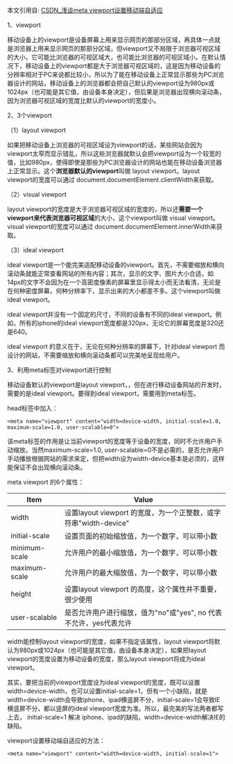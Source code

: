本文引用自: [CSDN_浅谈meta viewport设置移动端自适应](https://blog.csdn.net/zhouziyu2011/article/details/60570547,"作者：筱葭")

1、viewport

  移动设备上的viewport是设备屏幕上用来显示网页的那部分区域，再具体一点就是浏览器上用来显示网页的那部分区域，但viewport又不局限于浏览器可视区域的大小，它可能比浏览器的可视区域大，也可能比浏览器的可视区域小。在默认情况下，移动设备上的viewport都是大于浏览器可视区域的，这是因为移动设备的分辨率相对于PC来说都比较小，所以为了能在移动设备上正常显示那些为PC浏览器设计的网站，移动设备上的浏览器都会把自己默认的viewport设为980px或1024px（也可能是其它值，由设备本身决定），但后果是浏览器出现横向滚动条，因为浏览器可视区域的宽度比默认的viewport的宽度小。

  2、3个viewport

（1）layout viewport

  如果把移动设备上浏览器的可视区域设为viewport的话，某些网站会因为viewport太窄而显示错乱，所以这些浏览器就默认会把viewport设为一个较宽的值，比如980px，使得即使是那些为PC浏览器设计的网站也能在移动设备浏览器上正常显示。这个**浏览器默认的viewport**叫做 layout viewport。layout viewport的宽度可以通过 document.documentElement.clientWidth来获取。

（2）visual viewport

  layout viewport的宽度是大于浏览器可视区域的宽度的，所以还**需要一个viewport来代表浏览器可视区域**的大小，这个viewport叫做 visual viewport。visual viewport的宽度可以通过 document.documentElement.innerWidth来获取。

（3）ideal viewport

  ideal viewport是一个能完美适配移动设备的viewport。首先，不需要缩放和横向滚动条就能正常查看网站的所有内容；其次，显示的文字、图片大小合适，如14px的文字不会因为在一个高密度像素的屏幕里显示得太小而无法看清，无论是在何种密度屏幕，何种分辨率下，显示出来的大小都差不多。这个viewport叫做 ideal viewport。

  ideal viewport并没有一个固定的尺寸，不同的设备有不同的ideal viewport。例如，所有的iphone的ideal viewport宽度都是320px，无论它的屏幕宽度是320还是640。

  ideal viewport 的意义在于，无论在何种分辨率的屏幕下，针对ideal viewport 而设计的网站，不需要缩放和横向滚动条都可以完美地呈现给用户。
  
  
3、利用meta标签对viewport进行控制

  移动设备默认的viewport是layout viewport，，但在进行移动设备网站的开发时，需要的是ideal viewport。要得到ideal viewport，需要用到meta标签。

head标签中加入：

  ```
  <meta name="viewport" content="width=device-width, initial-scale=1.0, maximum-scale=1.0, user-scalable=0">
  ```
  
  该meta标签的作用是让当前viewport的宽度等于设备的宽度，同时不允许用户手动缩放。当然maximum-scale=1.0, user-scalable=0不是必需的，是否允许用户手动播放根据网站的需求来定，但把width设为width-device基本是必须的，这样能保证不会出现横向滚动条。

  meta viewport 的6个属性：
  
  Item     | Value
  -------- | ---
  width 	| 设置layout viewport 的宽度，为一个正整数，或字符串"width-device"
  initial-scale | 设置页面的初始缩放值，为一个数字，可以带小数
  minimum-scale | 允许用户的最小缩放值，为一个数字，可以带小数
  maximum-scale | 允许用户的最大缩放值，为一个数字，可以带小数
  height | 设置layout viewport 的高度，这个属性并不重要，很少使用
  user-scalable | 是否允许用户进行缩放，值为"no"或"yes", no 代表不允许，yes代表允许
  
  width能控制layout viewport的宽度，如果不指定该属性，layout viewport将默认为980px或1024px（也可能是其它值，由设备本身决定），如果把layout viewport的宽度设置为移动设备的宽度，那么layout viewport将成为ideal viewport。

  其实，要把当前的viewport宽度设为ideal viewport的宽度，既可以设置width=device-width，也可以设置initial-scale=1，但有一个小缺陷，就是width=device-width会导致iphone、ipad横竖屏不分，initial-scale=1会导致IE横竖屏不分，都以竖屏的ideal viewport宽度为准。所以，最完美的写法两者都写上去， initial-scale=1 解决 iphone、ipad的缺陷，width=device-width解决IE的缺陷。

  viewport设置移动端自适应的方法：

  ```
  <meta name="viewport" content="width=device-width, initial-scale=1">
  ```
  
  
  
  
  
